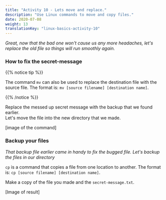 ```yaml
---
title: "Activity 10 - Lets move and replace."
description: "Use Linux commands to move and copy files."
date: 2020-07-08
weight: 13
translationKey: "linux-basics-activity-10"
---
```


*Great, now that the bad one won't cause us any more headaches, let's replace the old file so things will run smoothly again.*

### How to fix the secret-message

{{% notice tip %}}

The command `mv` can also be used to replace the destination file with the source file.
The format is: `mv [source filename] [destination name]`.

{{% /notice %}}

Replace the messed up secret message with the backup that we found earlier.  
Let's move the file into the new directory that we made.

[image of the command]

### Backup your files

*That backup file earlier came in handy to fix the bugged file. Let's backup the files in our directory*

`cp` is a command that copies a file from one location to another.
The format is: `cp [source filename] [destination name]`.

Make a copy of the file you made and the `secret-message.txt`.

[Image of result]
